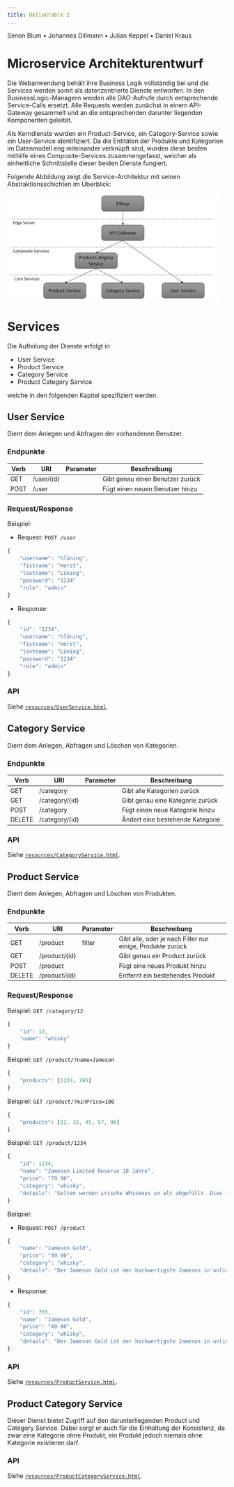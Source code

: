 ```yaml
---
title: Deliverable 2
...
```


Simon Blum • Johannes Dillmann • Julian Keppel • Daniel Kraus

# Microservice Architekturentwurf

Die Webanwendung behält ihre Business Logik vollständig bei und die Services werden somit als datenzentrierte Dienste entworfen. In den BusinessLogic-Managern werden alle DAO-Aufrufe durch entsprechende Service-Calls ersetzt. Alle Requests werden zunächst in einem API-Gateway gesammelt und an die entsprechenden darunter liegenden Komponenten geleitet.

Als Kerndienste wurden ein Product-Service, ein Category-Service sowie ein User-Service identifiziert. Da die Entitäten der Produkte und Kategorien im Datenmodell eng miteinander verknüpft sind, wurden diese beiden mithilfe eines Composite-Services zusammengefasst, welcher als einheitliche Schnittstelle dieser beiden Dienste fungiert.

Folgende Abbildung zeigt die Service-Architektur mit seinen Abstraktionsschichten im Überblick:

![Image](resources/architecture.png)

# Services

Die Aufteilung der Dienste erfolgt in

- User Service
- Product Service
- Category Service
- Product Category Service

welche in den folgenden Kapitel spezifiziert werden.

## User Service

Dient dem Anlegen und Abfragen der vorhandenen Benutzer.

### Endpunkte
| Verb | URI | Parameter | Beschreibung |
|------|-----|-----------|--------------|
| GET  | /user/{id} |  | Gibt genau einen Benutzer zurück |
| POST | /user      |  | Fügt einen neuen Benutzer hinzu |

### Request/Response

Beispiel:

- Request: `POST /user`

```javascript
{
    "username": "hlüning",
    "fistname": "Horst",
    "lastname": "Lüning",
    "password": "1234"
    "role": "admin"
}
```

- Response:

```javascript
{
    "id": "1234",
    "username": "hlüning",
    "fistname": "Horst",
    "lastname": "Lüning",
    "password": "1234"
    "role": "admin"
}
```

### API

Siehe [`resources/UserService.html`](https://rawgit.com/beatngu13/webshop/master/Deliverables/deliverable-2-design/resources/UserService.html).

## Category Service

Dient dem Anlegen, Abfragen und Löschen von Kategorien.

### Endpunkte

| Verb | URI | Parameter | Beschreibung |
|------|-----|-----------|--------------|
| GET  | /category      |  | Gibt alle Kategorien zurück |
| GET  | /category/{id} |  | Gibt genau eine Kategorie zurück |
| POST | /category      |  | Fügt einen neue Kategorie hinzu |
| DELETE  | /category/{id} |  | Ändert eine bestehende Kategorie |

### API

Siehe [`resources/CategoryService.html`](https://rawgit.com/beatngu13/webshop/master/Deliverables/deliverable-2-design/resources/Category.html).

## Product Service

Dient dem Anlegen, Abfragen und Löschen von Produkten.

### Endpunkte

| Verb | URI | Parameter | Beschreibung |
|------|-----|-----------|--------------|
| GET  | /product      | filter | Gibt alle, oder je nach Filter nur einige, Produkte zurück |
| GET  | /product/{id} |  | Gibt genau ein Product zurück |
| POST | /product      |  | Fügt eine neues Produkt hinzu |
| DELETE  | /product/{id} |  | Entfernt ein bestehendes Produkt |

### Request/Response

Beispiel: `GET /category/12`

```javascript
{
    "id": 12,
    "name": "whisky"
}
```

Beispiel: `GET /product/?name=Jameson`

```javascript
{
    "products": [1234, 765]
}
```

Beispiel: `GET /product/?minPrice=100`

```javascript
{
    "products": [12, 15, 45, 57, 96]
}
```

Beispiel: `GET /product/1234`

```javascript
{
    "id": 1234,
    "name": "Jameson Limited Reserve 18 Jahre",
    "price": "79.90",
    "category": "whisky",
    "details": "Selten werden irische Whiskeys so alt abgefüllt. Dies ist eine Komposition lang gereifter irischer Whiskeys. Sicherlich einer der besten Whiskeys aus Irland."
}
```

Beispiel:

- Request: `POST /product`

```javascript
{
    "name": "Jameson Gold",
    "price": "49.90",
    "category": "whisky",
    "details": "Der Jameson Gold ist der hochwertigste Jameson in unlimitierter Abfüllung. Ein frischer Whiskey mit komplexen Pot Still Charakter, der durch eine Portion Sherryfass Whiskey abgemildert wird. Der Abgang ist lang und kräftig."
}
```

- Response:

```javascript
{
    "id": 765,
    "name": "Jameson Gold",
    "price": "49.90",
    "category": "whisky",
    "details": "Der Jameson Gold ist der hochwertigste Jameson in unlimitierter Abfüllung. Ein frischer Whiskey mit komplexen Pot Still Charakter, der durch eine Portion Sherryfass Whiskey abgemildert wird. Der Abgang ist lang und kräftig."
}
```

### API

Siehe [`resources/ProductService.html`](https://rawgit.com/beatngu13/webshop/master/Deliverables/deliverable-2-design/resources/Product.html).

## Product Category Service

Dieser Dienst bietet Zugriff auf den darunterliegenden Product und Category Service. Dabei sorgt er auch für die Einhaltung der Konsistenz, da zwar eine Kategorie ohne Produkt, ein Produkt jedoch niemals ohne Kategorie existieren darf.

### API

Siehe [`resources/ProductCategoryService.html`](https://rawgit.com/beatngu13/webshop/master/Deliverables/deliverable-2-design/resources/ProductCategory.html).


